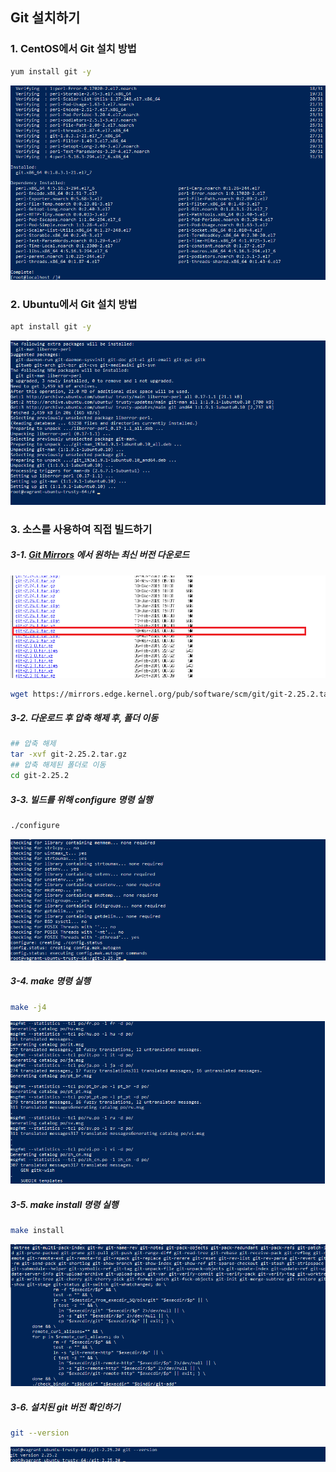 Git 설치하기
----------------------

### 1. CentOS에서 Git 설치 방법

``` bash
yum install git -y
```
![ex_screenshot](./assets//centos_git_install.png)


### 2. Ubuntu에서 Git 설치 방법

``` bash
apt install git -y
```

![ex_screenshot](./assets//ubuntu_git_install.png)

### 3. 소스를 사용하여 직접 빌드하기
##### 3-1. [Git Mirrors](https://mirrors.edge.kernel.org/pub/software/scm/git/) 에서 원하는 최신 버전 다운로드
![ex_screenshot](./assets//git_download.png)
``` bash
wget https://mirrors.edge.kernel.org/pub/software/scm/git/git-2.25.2.tar.gz
```
##### 3-2. 다운로드 후 압축 해제 후, 폴더 이동
``` bash
## 압축 해제
tar -xvf git-2.25.2.tar.gz
## 압축 해제된 폴더로 이동
cd git-2.25.2
``` 

##### 3-3. 빌드를 위해 configure 명령 실행
``` bash
./configure
```
![ex_screenshot](./assets//git_configure.png)

##### 3-4. make 명령 실행
``` bash
make -j4
```
![ex_screenshot](./assets//git_make.png)

##### 3-5. make install 명령 실행
``` bash
make install
```
![ex_screenshot](./assets//git_make_install.png)

##### 3-6. 설치된 git 버전 확인하기
``` bash
git --version
```
![ex_screenshot](./assets//git_version.png)
